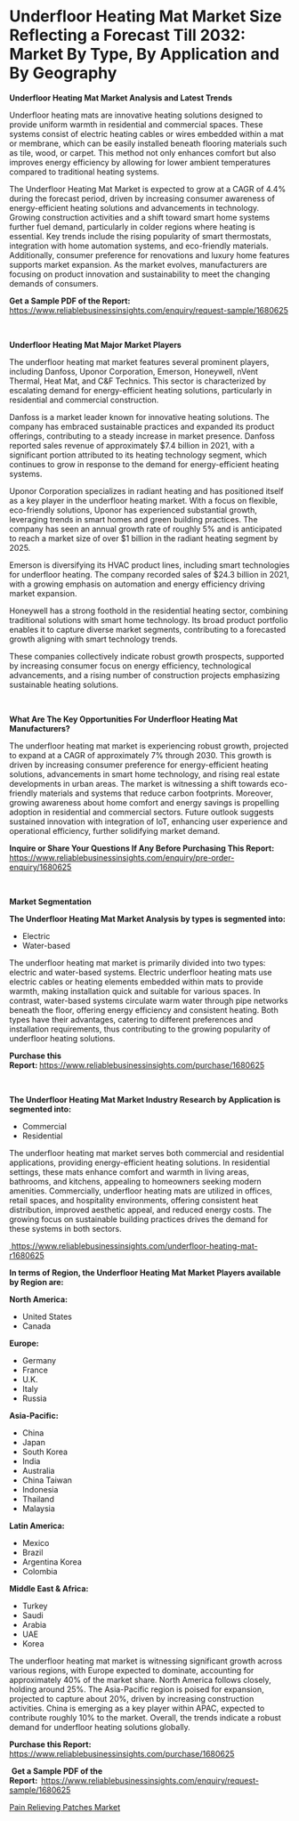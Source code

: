 <p><h1>Underfloor Heating Mat Market Size Reflecting a Forecast Till 2032: Market By Type, By Application and By Geography</h1></p><p><strong>Underfloor Heating Mat Market Analysis and Latest Trends</strong></p>
<p><p>Underfloor heating mats are innovative heating solutions designed to provide uniform warmth in residential and commercial spaces. These systems consist of electric heating cables or wires embedded within a mat or membrane, which can be easily installed beneath flooring materials such as tile, wood, or carpet. This method not only enhances comfort but also improves energy efficiency by allowing for lower ambient temperatures compared to traditional heating systems.</p><p>The Underfloor Heating Mat Market is expected to grow at a CAGR of 4.4% during the forecast period, driven by increasing consumer awareness of energy-efficient heating solutions and advancements in technology. Growing construction activities and a shift toward smart home systems further fuel demand, particularly in colder regions where heating is essential. Key trends include the rising popularity of smart thermostats, integration with home automation systems, and eco-friendly materials. Additionally, consumer preference for renovations and luxury home features supports market expansion. As the market evolves, manufacturers are focusing on product innovation and sustainability to meet the changing demands of consumers.</p></p>
<p><strong>Get a Sample PDF of the Report:&nbsp;</strong> <a href="https://www.reliablebusinessinsights.com/enquiry/request-sample/1680625?utm_campaign=2789&utm_medium=2&utm_source=Github&utm_content=ia&utm_term=04042025&utm_id=underfloor-heating-mat">https://www.reliablebusinessinsights.com/enquiry/request-sample/1680625</a></p>
<p>&nbsp;</p>
<p><strong>Underfloor Heating Mat Major Market Players</strong></p>
<p><p>The underfloor heating mat market features several prominent players, including Danfoss, Uponor Corporation, Emerson, Honeywell, nVent Thermal, Heat Mat, and C&F Technics. This sector is characterized by escalating demand for energy-efficient heating solutions, particularly in residential and commercial construction.</p><p>Danfoss is a market leader known for innovative heating solutions. The company has embraced sustainable practices and expanded its product offerings, contributing to a steady increase in market presence. Danfoss reported sales revenue of approximately $7.4 billion in 2021, with a significant portion attributed to its heating technology segment, which continues to grow in response to the demand for energy-efficient heating systems.</p><p>Uponor Corporation specializes in radiant heating and has positioned itself as a key player in the underfloor heating market. With a focus on flexible, eco-friendly solutions, Uponor has experienced substantial growth, leveraging trends in smart homes and green building practices. The company has seen an annual growth rate of roughly 5% and is anticipated to reach a market size of over $1 billion in the radiant heating segment by 2025.</p><p>Emerson is diversifying its HVAC product lines, including smart technologies for underfloor heating. The company recorded sales of $24.3 billion in 2021, with a growing emphasis on automation and energy efficiency driving market expansion.</p><p>Honeywell has a strong foothold in the residential heating sector, combining traditional solutions with smart home technology. Its broad product portfolio enables it to capture diverse market segments, contributing to a forecasted growth aligning with smart technology trends.</p><p>These companies collectively indicate robust growth prospects, supported by increasing consumer focus on energy efficiency, technological advancements, and a rising number of construction projects emphasizing sustainable heating solutions.</p></p>
<p>&nbsp;</p>
<p><strong>What Are The Key Opportunities For Underfloor Heating Mat Manufacturers?</strong></p>
<p><p>The underfloor heating mat market is experiencing robust growth, projected to expand at a CAGR of approximately 7% through 2030. This growth is driven by increasing consumer preference for energy-efficient heating solutions, advancements in smart home technology, and rising real estate developments in urban areas. The market is witnessing a shift towards eco-friendly materials and systems that reduce carbon footprints. Moreover, growing awareness about home comfort and energy savings is propelling adoption in residential and commercial sectors. Future outlook suggests sustained innovation with integration of IoT, enhancing user experience and operational efficiency, further solidifying market demand.</p></p>
<p><strong>Inquire or Share Your Questions If Any Before Purchasing This Report:</strong> <a href="https://www.reliablebusinessinsights.com/enquiry/pre-order-enquiry/1680625?utm_campaign=2789&utm_medium=2&utm_source=Github&utm_content=ia&utm_term=04042025&utm_id=underfloor-heating-mat">https://www.reliablebusinessinsights.com/enquiry/pre-order-enquiry/1680625</a></p>
<p>&nbsp;</p>
<p><strong>Market Segmentation</strong></p>
<p><strong>The Underfloor Heating Mat Market Analysis by types is segmented into:</strong></p>
<p><ul><li>Electric</li><li>Water-based</li></ul></p>
<p><p>The underfloor heating mat market is primarily divided into two types: electric and water-based systems. Electric underfloor heating mats use electric cables or heating elements embedded within mats to provide warmth, making installation quick and suitable for various spaces. In contrast, water-based systems circulate warm water through pipe networks beneath the floor, offering energy efficiency and consistent heating. Both types have their advantages, catering to different preferences and installation requirements, thus contributing to the growing popularity of underfloor heating solutions.</p></p>
<p><strong>Purchase this Report:&nbsp;</strong><a href="https://www.reliablebusinessinsights.com/purchase/1680625?utm_campaign=2789&utm_medium=2&utm_source=Github&utm_content=ia&utm_term=04042025&utm_id=underfloor-heating-mat">https://www.reliablebusinessinsights.com/purchase/1680625</a></p>
<p>&nbsp;</p>
<p><strong>The Underfloor Heating Mat Market Industry Research by Application is segmented into:</strong></p>
<p><ul><li>Commercial</li><li>Residential</li></ul></p>
<p><p>The underfloor heating mat market serves both commercial and residential applications, providing energy-efficient heating solutions. In residential settings, these mats enhance comfort and warmth in living areas, bathrooms, and kitchens, appealing to homeowners seeking modern amenities. Commercially, underfloor heating mats are utilized in offices, retail spaces, and hospitality environments, offering consistent heat distribution, improved aesthetic appeal, and reduced energy costs. The growing focus on sustainable building practices drives the demand for these systems in both sectors.</p></p>
<p><a href="https://www.reliablebusinessinsights.com/underfloor-heating-mat-r1680625?utm_campaign=2789&utm_medium=2&utm_source=Github&utm_content=ia&utm_term=04042025&utm_id=underfloor-heating-mat">&nbsp;https://www.reliablebusinessinsights.com/underfloor-heating-mat-r1680625</a></p>
<p><strong>In terms of Region, the Underfloor Heating Mat Market Players available by Region are:</strong></p>
<p>
    <p> <strong> North America: </strong>
        <ul>
            <li>United States</li>
            <li>Canada</li>
        </ul>
        </p> 
    <p> <strong> Europe: </strong>
        <ul>
            <li>Germany</li>
            <li>France</li>
            <li>U.K.</li>
            <li>Italy</li>
            <li>Russia</li>
        </ul>
        </p> 
    <p> <strong> Asia-Pacific: </strong>
        <ul>
            <li>China</li>
            <li>Japan</li>
            <li>South Korea</li>
            <li>India</li>
            <li>Australia</li>
            <li>China Taiwan</li>
            <li>Indonesia</li>
            <li>Thailand</li>
            <li>Malaysia</li>
        </ul>
        </p> 
    <p> <strong> Latin America: </strong>
        <ul>
            <li>Mexico</li>
            <li>Brazil</li>
            <li>Argentina Korea</li>
            <li>Colombia</li>
        </ul>
        </p> 
    <p> <strong> Middle East & Africa: </strong>
        <ul>
            <li>Turkey</li>
            <li>Saudi</li>
            <li>Arabia</li>
            <li>UAE</li>
            <li>Korea</li>
        </ul>
    </p>
    </p>
<p><p>The underfloor heating mat market is witnessing significant growth across various regions, with Europe expected to dominate, accounting for approximately 40% of the market share. North America follows closely, holding around 25%. The Asia-Pacific region is poised for expansion, projected to capture about 20%, driven by increasing construction activities. China is emerging as a key player within APAC, expected to contribute roughly 10% to the market. Overall, the trends indicate a robust demand for underfloor heating solutions globally.</p></p>
<p><strong>Purchase this Report: </strong><a href="https://www.reliablebusinessinsights.com/purchase/1680625?utm_campaign=2789&utm_medium=2&utm_source=Github&utm_content=ia&utm_term=04042025&utm_id=underfloor-heating-mat">https://www.reliablebusinessinsights.com/purchase/1680625</a></p>
<p>&nbsp;<strong>Get a Sample PDF of the Report:&nbsp;&nbsp;</strong><a href="https://www.reliablebusinessinsights.com/enquiry/request-sample/1680625?utm_campaign=2789&utm_medium=2&utm_source=Github&utm_content=ia&utm_term=04042025&utm_id=underfloor-heating-mat">https://www.reliablebusinessinsights.com/enquiry/request-sample/1680625</a></p>
<p><strong></strong></p>
<p><p><a href="https://github.com/ccreola81/Market-Research-Report-List-1/blob/main/pain-relieving-patches-market.md?utm_campaign=2789&utm_medium=2&utm_source=Github&utm_content=ia&utm_term=04042025&utm_id=underfloor-heating-mat">Pain Relieving Patches Market</a></p></p>